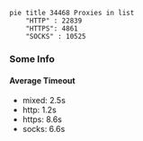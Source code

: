 
```mermaid
pie title 34468 Proxies in list
    "HTTP" : 22839
    "HTTPS": 4861
    "SOCKS" : 10525
```

### Some Info
#### Average Timeout

- mixed: 2.5s
- http: 1.2s
- https: 8.6s
- socks: 6.6s